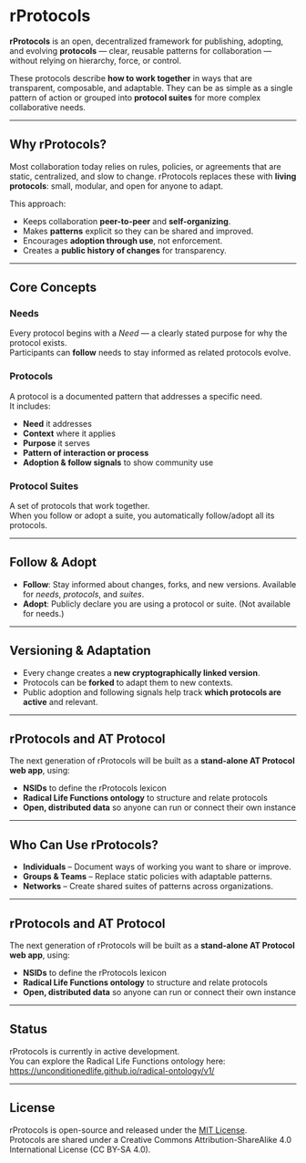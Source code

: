 # rProtocols

**rProtocols** is an open, decentralized framework for publishing, adopting, and evolving **protocols** — clear, reusable patterns for collaboration — without relying on hierarchy, force, or control.

These protocols describe **how to work together** in ways that are transparent, composable, and adaptable. They can be as simple as a single pattern of action or grouped into **protocol suites** for more complex collaborative needs.

---

## Why rProtocols?

Most collaboration today relies on rules, policies, or agreements that are static, centralized, and slow to change. rProtocols replaces these with **living protocols**: small, modular, and open for anyone to adapt.

This approach:
- Keeps collaboration **peer-to-peer** and **self-organizing**.
- Makes **patterns** explicit so they can be shared and improved.
- Encourages **adoption through use**, not enforcement.
- Creates a **public history of changes** for transparency.

---

## Core Concepts

### **Needs**
Every protocol begins with a *Need* — a clearly stated purpose for why the protocol exists.  
Participants can **follow** needs to stay informed as related protocols evolve.

### **Protocols**
A protocol is a documented pattern that addresses a specific need.  
It includes:
- **Need** it addresses  
- **Context** where it applies  
- **Purpose** it serves  
- **Pattern of interaction or process**  
- **Adoption & follow signals** to show community use

### **Protocol Suites**
A set of protocols that work together.  
When you follow or adopt a suite, you automatically follow/adopt all its protocols.

---

## Follow & Adopt

- **Follow**: Stay informed about changes, forks, and new versions. Available for *needs*, *protocols*, and *suites*.  
- **Adopt**: Publicly declare you are using a protocol or suite. (Not available for needs.)

---

## Versioning & Adaptation

- Every change creates a **new cryptographically linked version**.  
- Protocols can be **forked** to adapt them to new contexts.  
- Public adoption and following signals help track **which protocols are active** and relevant.

---

## rProtocols and AT Protocol

The next generation of rProtocols will be built as a **stand-alone AT Protocol web app**, using:
- **NSIDs** to define the rProtocols lexicon
- **Radical Life Functions ontology** to structure and relate protocols
- **Open, distributed data** so anyone can run or connect their own instance

---

## Who Can Use rProtocols?

- **Individuals** – Document ways of working you want to share or improve.  
- **Groups & Teams** – Replace static policies with adaptable patterns.  
- **Networks** – Create shared suites of patterns across organizations.

---

## rProtocols and AT Protocol

The next generation of rProtocols will be built as a **stand-alone AT Protocol web app**, using:
- **NSIDs** to define the rProtocols lexicon
- **Radical Life Functions ontology** to structure and relate protocols
- **Open, distributed data** so anyone can run or connect their own instance

---

## Status

rProtocols is currently in active development.  
You can explore the Radical Life Functions ontology here:  
https://unconditionedlife.github.io/radical-ontology/v1/

---

## License

rProtocols is open-source and released under the [MIT License](LICENSE).  
Protocols are shared under a Creative Commons Attribution-ShareAlike 4.0 International License (CC BY-SA 4.0).
